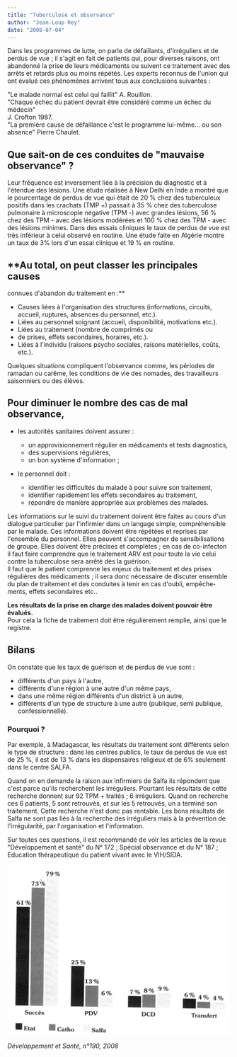 ```yaml
---
title: "Tuberculose et observance"
author: "Jean-Loup Rey"
date: "2008-07-04"
---
```


Dans les programmes de lutte, on parle de défaillants, d'irréguliers et de perdus de vue ; il s'agit en fait de patients qui, pour diverses raisons, ont abandonné la prise de leurs médicaments ou suivent ce traitement avec des arrêts et retards plus ou moins répétés.
Les experts reconnus de l'union qui ont évalué ces phénomènes arrivent tous aux conclusions suivantes :

"Le malade normal est celui qui faillit" A. Rouillon.  
"Chaque échec du patient devrait être considéré comme un échec du médecin"  
J. Crofton 1987.  
"La première cause de défaillance c'est le programme lui-même... ou son absence" Pierre Chaulet.

## Que sait-on de ces conduites de "mauvaise observance" ?

Leur fréquence est inversement liée à la précision du diagnostic et à l'étendue des lésions. Une étude réalisée à New Delhi en Inde a montré que le pourcentage de perdus de vue qui était de 20 % chez des tuberculeux positifs dans les crachats (TMP +) passait à 35 % chez des tuber­culose pulmonaire à microscopie négative (TPM -) avec grandes lésions, 56 % chez des TPM - avec des lésions modérées et 100 % chez des TPM - avec des lésions minimes. Dans des essais cliniques le taux de perdus de vue est très inférieur à celui observé en routine. Une étude faite en Algérie montre un taux de 3% lors d'un essai clinique et 19 % en routine.

## **Au total, on peut classer les principales causes  
connues d'abandon du traite­ment en :**

*   Causes liées à l'organisation des structures (informations, circuits, accueil, ruptures, absences du personnel, etc.).
*   Liées au personnel soignant (accueil, dispo­nibilité, motivations etc.).
*   Liées au traitement (nombre de comprimés ou
*   de prises, effets secondaires, horaires, etc.).
*   Liées à l'individu (raisons psycho sociales, raisons matérielles, coûts, etc.).

Quelques situations compliquent l'observance comme, les périodes de ramadan ou carême, les conditions de vie des nomades, des tra­vailleurs saisonniers ou des élèves.

## Pour diminuer le nombre des cas de mal observance,

*   les autorités sanitaires doivent assurer :
    *   un approvisionnement régulier en médica­ments et tests diagnostics,
    *   des supervisions régulières,
    *   un bon système d'information ;

*   le personnel doit :
    *   identifier les difficultés du malade à pour­ suivre son traitement,
    *   identifier rapidement les effets secondaires au traitement,
    *   répondre de manière appropriée aux pro­blèmes des malades.

Les informations sur le suivi du traitement doivent être faites au cours d'un dialogue particulier par l'infirmier dans un langage simple, compréhensible par le malade. Ces informations doivent être répétées et reprises par l'ensemble du personnel. Elles peuvent s'accompagner de sensibilisations de groupe. Elles doivent être précises et complètes ; en cas de co-infecton il faut faire comprendre que le traitement ARV est pour toute la vie celui contre la tuberculose sera arrêté dès la guérison.  
Il faut que le patient comprenne les enjeux du traitement et des prises régulières des médicaments ; il sera donc nécessaire de discuter ensemble du plan de traitement et des conduites à tenir en cas d'oubli, empêche­ments, effets secondaires etc..

**Les résultats de la prise en charge des malades doivent pouvoir être évalués.**  
Pour cela la fiche de traitement doit être régu­lièrement remplie, ainsi que le registre.

## Bilans

On constate que les taux de guérison et de perdus de vue sont :

*   différents d'un pays à l'autre,
*   différents d'une région à une autre d'un même pays,
*   dans une même région différents d'un district à un autre,
*   différents d'un type de structure à une autre (publique, semi publique, confessionnelle).

### Pourquoi ?

Par exemple, à Madagascar, les résultats du traitement sont différents selon le type de structure : dans les centres publics, le taux de perdus de vue est de 25 %, il est de 13 % dans les dispensaires religieux et de 6% seulement dans le centre SALFA.

Quand on en demande la raison aux infirmiers de Salfa ils répondent que c'est parce qu'ils recherchent les irréguliers. Pourtant les résultats de cette recherche don­nent sur 92 TPM + traités ; 6 irréguliers. Quand on recherche ces 6 patients, 5 sont retrouvés, et sur les 5 retrouvés, un a terminé son traitement. Cette recherche n'est donc pas rentable. Les bons résultats de Salfa ne sont pas liés à la recherche des irréguliers mais à la prévention de l'irrégularité, par l'organi­sation et l'information.

Sur toutes ces questions, il est recommandé de voir les articles de la revue "Développement et santé" du N° 172 ; Spécial observance et du N° 187 ; Education thérapeutique du patient vivant avec le VIH/SIDA.

![](12059-1.jpg)


_Développement et Santé, n°190, 2008_